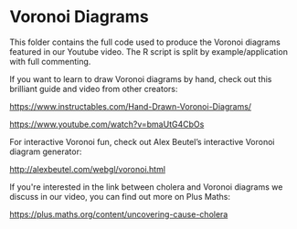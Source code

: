 # Voronoi Diagrams
This folder contains the full code used to produce the Voronoi diagrams featured in our Youtube video. The R script is split by example/application with full commenting.

If you want to learn to draw Voronoi diagrams by hand, check out this brilliant guide and video from other creators:

https://www.instructables.com/Hand-Drawn-Voronoi-Diagrams/

https://www.youtube.com/watch?v=bmaUtG4CbOs

For interactive Voronoi fun, check out Alex Beutel’s interactive Voronoi diagram generator:

http://alexbeutel.com/webgl/voronoi.html

If you're interested in the link between cholera and Voronoi diagrams we discuss in our video, you can find out more on Plus Maths:

https://plus.maths.org/content/uncovering-cause-cholera
